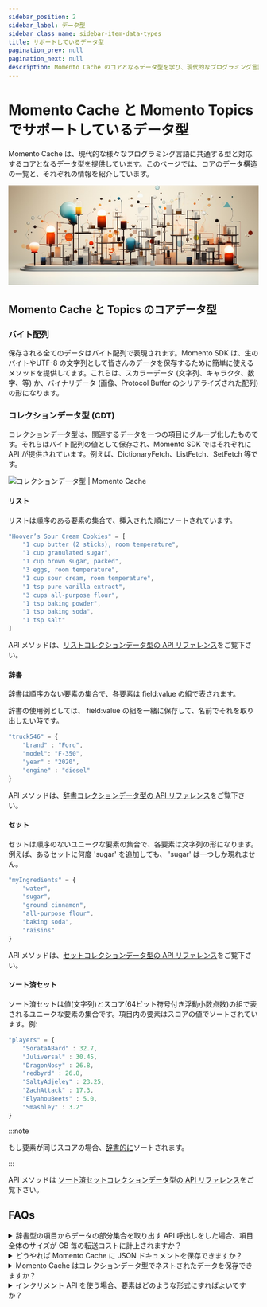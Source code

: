```yaml
---
sidebar_position: 2
sidebar_label: データ型
sidebar_class_name: sidebar-item-data-types
title: サポートしているデータ型
pagination_prev: null
pagination_next: null
description: Momento Cache のコアとなるデータ型を学び、現代的なプログラミング言語のに共通する型との対応をみてみましょう。
---
```


# Momento Cache と Momento Topics でサポートしているデータ型
Momento Cache は、現代的な様々なプログラミング言語に共通する型と対応するコアとなるデータ型を提供しています。このページでは、コアのデータ構造の一覧と、それぞれの情報を紹介しています。

![さまざまな種類のデータ型とアイデアが高速で移動するイメージ](../../../../../static/img/more-data-types.jpg)

## Momento Cache と Topics のコアデータ型

### バイト配列

保存される全てのデータはバイト配列で表現されます。Momento SDK は、生のバイトやUTF-8 の文字列として皆さんのデータを保存するために簡単に使えるメソッドを提供してます。これらは、スカラーデータ (文字列、キャラクタ、数字、等) か、バイナリデータ (画像、Protocol Buffer のシリアライズされた配列) の形になります。

### コレクションデータ型 (CDT)

コレクションデータ型は、関連するデータを一つの項目にグループ化したものです。それらはバイト配列の値として保存され、Momento SDK ではそれぞれに API が提供されています。例えば、DictionaryFetch、ListFetch、SetFetch 等です。

![コレクションデータ型 | Momento Cache](/img/collection_data_types.png)

#### リスト

リストは順序のある要素の集合で、挿入された順にソートされています。

```javascript
"Hoover’s Sour Cream Cookies" = [
    "1 cup butter (2 sticks), room temperature",
    "1 cup granulated sugar",
    "1 cup brown sugar, packed",
    "3 eggs, room temperature",
    "1 cup sour cream, room temperature",
    "1 tsp pure vanilla extract",
    "3 cups all-purpose flour",
    "1 tsp baking powder",
    "1 tsp baking soda",
    "1 tsp salt"
]
```

API メソッドは、[リストコレクションデータ型の API リファレンス](./api-reference/list-collections.md)をご覧下さい。

#### 辞書

辞書は順序のない要素の集合で、各要素は field:value の組で表されます。

辞書の使用例としては、 field:value の組を一緒に保存して、名前でそれを取り出したい時です。
```javascript
"truck546" = {
    "brand" : "Ford",
    "model": "F-350",
    "year" : "2020",
    "engine" : "diesel"
}
```

API メソッドは、[辞書コレクションデータ型の API リファレンス](./api-reference/dictionary-collections.md)をご覧下さい。

#### セット

セットは順序のないユニークな要素の集合で、各要素は文字列の形になります。例えば、あるセットに何度 'sugar' を追加しても、 'sugar' は一つしか現れません。

```javascript
"myIngredients" = {
    "water",
    "sugar",
    "ground cinnamon",
    "all-purpose flour",
    "baking soda",
    "raisins"
}
```

API メソッドは、[セットコレクションデータ型の API リファレンス](./api-reference/set-collections.md)をご覧下さい。

#### ソート済セット

ソート済セットは値(文字列)とスコア(64ビット符号付き浮動小数点数)の組で表されるユニークな要素の集合です。項目内の要素はスコアの値でソートされています。例:

```javascript
"players" = {
    "SorataABard" : 32.7,
    "Juliversal" : 30.45,
    "DragonNosy" : 26.8,
    "redbyrd" : 26.8,
    "SaltyAdjeley" : 23.25,
    "ZachAttack" : 17.3,
    "ElyahouBeets" : 5.0,
    "Smashley" : 3.2"
}
```

:::note

もし要素が同じスコアの場合、[辞書的に](https://www.dictionary.com/browse/lexicographically)ソートされます。

:::

API メソッドは [ソート済セットコレクションデータ型の API リファレンス](./api-reference/sorted-set-collections.md)をご覧下さい。

## FAQs
<details>
  <summary>辞書型の項目からデータの部分集合を取り出す API 呼出しをした場合、項目全体のサイズが GB 毎の転送コストに計上されますか？</summary>
いいえ、されません。例えば、もし全体で 50 KB ある辞書型の項目から、DictionaryGetField API 呼出しで 5 KB の field:value 組のデータを1つ取り出した場合、5 KB だけが GB 毎の転送コストに計上されます。
</details>

<details>
  <summary>どうやれば Momento Cache に JSON ドキュメントを保存できますか？</summary>
お好みの JSON ライブラリを使って、その JSON ドキュメントをバイト配列にシリアライズし、そのバイト配列を Momento Cache に挿入してください。または、JSON ドキュメントの各フィールドの値を辞書型に保存することもできます。
</details>

<details>
  <summary>Momento Cache はコレクションデータ型でネストされたデータを保存できますか？</summary>
直接的にはできません。ベストな選択肢としては、そのデータを JSON オブジェクトとして保存することで、お好みの JSON ライブラリを使って JSON ドキュメントをバイト配列にシリアライズしてからそのバイト配列を Momento Cache に挿入できます。
</details>

<details>
  <summary>インクリメント API を使う場合、要素はどのような形式にすればよいですか？</summary>
インクリメント API で使う要素は、基数 10 の整数を表現する UTF-8 の文字列で保存されている必要があります。もし要素がこの形式になっていない場合、API 呼出しは形式エラーを投げます。
</details>
